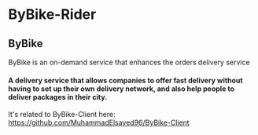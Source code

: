 # ByBike-Rider

## ByBike
ByBike is an on-demand service that enhances the orders delivery service

#### A delivery service that allows companies to offer fast delivery without having to set up their own delivery network, and also help people to deliver packages in their city.

It's related to ByBike-Client
here: https://github.com/MuhammadElsayed96/ByBike-Client

